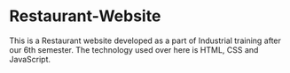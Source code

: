 # Restaurant-Website
This is a Restaurant website developed as a part of Industrial training after our 6th semester. The technology used over here is HTML, CSS and JavaScript.
